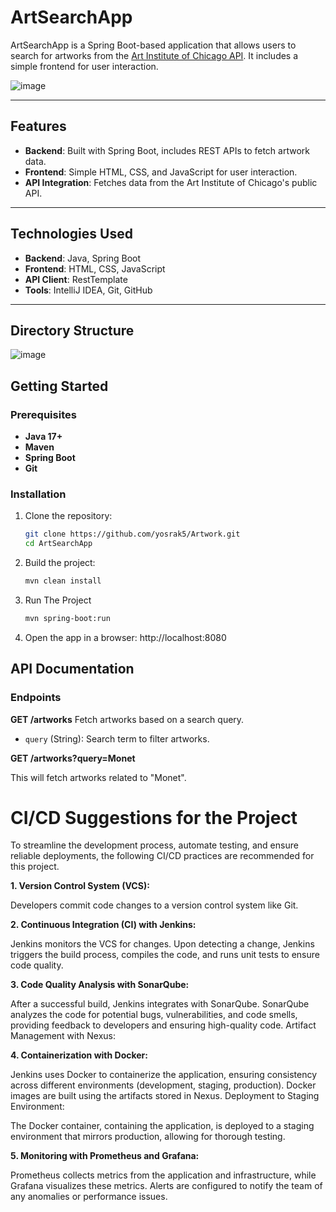 # ArtSearchApp

ArtSearchApp is a Spring Boot-based application that allows users to search for artworks from the [Art Institute of Chicago API](https://api.artic.edu/docs/). It includes a simple frontend for user interaction.


![image](https://github.com/user-attachments/assets/6a4e0b35-64e9-4918-83e0-dc9b2adff633)

---

## Features
- **Backend**: Built with Spring Boot, includes REST APIs to fetch artwork data.
- **Frontend**: Simple HTML, CSS, and JavaScript for user interaction.
- **API Integration**: Fetches data from the Art Institute of Chicago's public API.

---

## Technologies Used
- **Backend**: Java, Spring Boot
- **Frontend**: HTML, CSS, JavaScript
- **API Client**: RestTemplate
- **Tools**: IntelliJ IDEA, Git, GitHub

---

## Directory Structure
![image](https://github.com/user-attachments/assets/066abfc2-b249-44d2-9d0b-5505255edee1)


## Getting Started
### Prerequisites
- **Java 17+**
- **Maven**
- **Spring Boot**
- **Git**

### Installation
1. Clone the repository:
   ```bash
   git clone https://github.com/yosrak5/Artwork.git
   cd ArtSearchApp
     ```
2. Build the project:
    ```bash
   mvn clean install
     ```
3. Run The Project
   ```bash
   mvn spring-boot:run
     ```
4. Open the app in a browser:
   http://localhost:8080
## API Documentation
### Endpoints

**GET /artworks**
Fetch artworks based on a search query.
- `query` (String): Search term to filter artworks.

**GET /artworks?query=Monet**

This will fetch artworks related to "Monet".
# CI/CD Suggestions for the Project

To streamline the development process, automate testing, and ensure reliable deployments, the following CI/CD practices are recommended for this project.

**1. Version Control System (VCS):**

Developers commit code changes to a version control system like Git.

**2. Continuous Integration (CI) with Jenkins:**

Jenkins monitors the VCS for changes.
Upon detecting a change, Jenkins triggers the build process, compiles the code, and runs unit tests to ensure code quality.


**3. Code Quality Analysis with SonarQube:**

After a successful build, Jenkins integrates with SonarQube.
SonarQube analyzes the code for potential bugs, vulnerabilities, and code smells, providing feedback to developers and ensuring high-quality code.
Artifact Management with Nexus:

**4. Containerization with Docker:**

Jenkins uses Docker to containerize the application, ensuring consistency across different environments (development, staging, production).
Docker images are built using the artifacts stored in Nexus.
Deployment to Staging Environment:

The Docker container, containing the application, is deployed to a staging environment that mirrors production, allowing for thorough testing.

**5. Monitoring with Prometheus and Grafana:**

Prometheus collects metrics from the application and infrastructure, while Grafana visualizes these metrics.
Alerts are configured to notify the team of any anomalies or performance issues.
